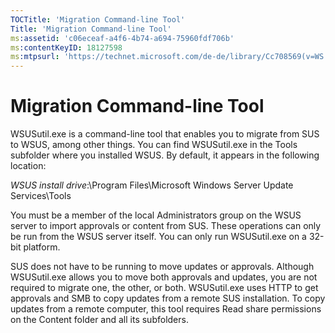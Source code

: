 ```yaml
---
TOCTitle: 'Migration Command-line Tool'
Title: 'Migration Command-line Tool'
ms:assetid: 'c06eceaf-a4f6-4b74-a694-75960fdf706b'
ms:contentKeyID: 18127598
ms:mtpsurl: 'https://technet.microsoft.com/de-de/library/Cc708569(v=WS.10)'
---
```


Migration Command-line Tool
===========================

WSUSutil.exe is a command-line tool that enables you to migrate from SUS to WSUS, among other things. You can find WSUSutil.exe in the Tools subfolder where you installed WSUS. By default, it appears in the following location:

*WSUS install drive*:\\Program Files\\Microsoft Windows Server Update Services\\Tools

You must be a member of the local Administrators group on the WSUS server to import approvals or content from SUS. These operations can only be run from the WSUS server itself. You can only run WSUSutil.exe on a 32-bit platform.

SUS does not have to be running to move updates or approvals. Although WSUSutil.exe allows you to move both approvals and updates, you are not required to migrate one, the other, or both. WSUSutil.exe uses HTTP to get approvals and SMB to copy updates from a remote SUS installation. To copy updates from a remote computer, this tool requires Read share permissions on the Content folder and all its subfolders.
